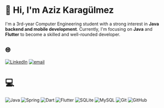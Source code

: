 # 💫 Hi, I'm Aziz Karagülmez
 I'm a 3rd-year Computer Engineering student with a strong interest in **Java backend and mobile development**. Currently, I'm focusing on **Java** and **Flutter** to become a skilled and well-rounded developer.


## 🌐 
[![LinkedIn](https://img.shields.io/badge/LinkedIn-%230077B5.svg?logo=linkedin&logoColor=white)](https://www.linkedin.com/in/aziz-karag%C3%BClmez-612762199/) [![email](https://img.shields.io/badge/Email-D14836?logo=gmail&logoColor=white)](mailto:azizkaragulmez07@gmail.com) 

# 💻 
![Java](https://img.shields.io/badge/java-%23ED8B00.svg?style=for-the-badge&logo=openjdk&logoColor=white) ![Spring](https://img.shields.io/badge/spring-%236DB33F.svg?style=for-the-badge&logo=spring&logoColor=white) ![Dart](https://img.shields.io/badge/dart-%230175C2.svg?style=for-the-badge&logo=dart&logoColor=white) ![Flutter](https://img.shields.io/badge/Flutter-%2302569B.svg?style=for-the-badge&logo=Flutter&logoColor=white) ![SQLite](https://img.shields.io/badge/sqlite-%2307405e.svg?style=for-the-badge&logo=sqlite&logoColor=white) ![MySQL](https://img.shields.io/badge/mysql-4479A1.svg?style=for-the-badge&logo=mysql&logoColor=white)  ![Git](https://img.shields.io/badge/git-%23F05033.svg?style=for-the-badge&logo=git&logoColor=white)    ![GitHub](https://img.shields.io/badge/github-%23121011.svg?style=for-the-badge&logo=github&logoColor=white)




